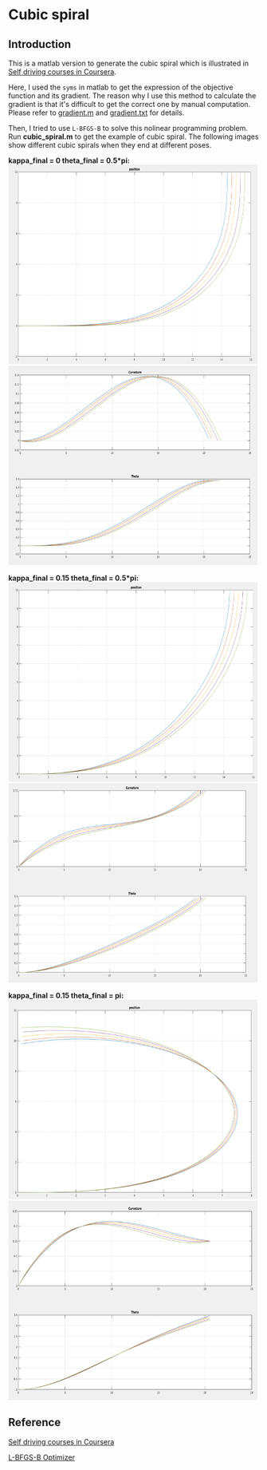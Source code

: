 # Cubic spiral
## Introduction
This is a matlab version to generate the cubic spiral which is illustrated in [Self driving courses in Coursera](https://github.com/qiaoxu123/Self-Driving-Cars/blob/master/Part4-Motion_Planning_for_Self-Driving_Cars/Module7-Putting_it_all_together-Smooth_Local_Planning/Module7-Putting_it_all_together-Smooth_Local_Planning.md).  
  
Here, I used the `syms` in matlab to get the expression of the objective function and its gradient. The reason why I use this method to calculate the gradient is that it's difficult to get the correct one by manual computation. Please refer to [gradient.m](https://github.com/xilinnancheng/cubic_spiral/blob/master/gradient.m) and [gradient.txt](https://github.com/xilinnancheng/cubic_spiral/blob/master/gradient.txt) for details.  
  
Then, I tried to use `L-BFGS-B` to solve this nolinear programming problem. Run __cubic_spiral.m__ to get the example of cubic spiral. The following images show different cubic spirals when they end at different poses.  
  
__kappa_final = 0 theta_final = 0.5*pi:__  
<img src=https://github.com/xilinnancheng/cubic_spiral/blob/master/cubic_spiral_example/spiral%20position:k_f%20%3D%200.0%2Ctheta%20%3D%200.5pi.png width="500" height="400"/><br/>
<img src=https://github.com/xilinnancheng/cubic_spiral/blob/master/cubic_spiral_example/spiral%20curvature:k_f%20%3D%200.0%2Ctheta%20%3D%200.5pi.png width="500" height="400"/><br/> 
  
__kappa_final = 0.15 theta_final = 0.5*pi:__  
<img src=https://github.com/xilinnancheng/cubic_spiral/blob/master/cubic_spiral_example/spiral%20position:k_f%20%3D%200.15%2Ctheta%20%3D%200.5pi.png width="500" height="400"/><br/>
<img src=https://github.com/xilinnancheng/cubic_spiral/blob/master/cubic_spiral_example/spiral%20curvature:k_f%20%3D%200.15%2Ctheta%20%3D%200.5%20pi.png width="500" height="400"/><br/> 
  
__kappa_final = 0.15 theta_final = pi:__  
<img src=https://github.com/xilinnancheng/cubic_spiral/blob/master/cubic_spiral_example/spiral%20position:k_f%20%3D%200.15%2Ctheta%20%3D%20pi.png  width="500" height="400"/><br/>
<img src=https://github.com/xilinnancheng/cubic_spiral/blob/master/cubic_spiral_example/spiral%20curvature:k_f%20%3D%200.15%2Ctheta%20%3D%20pi.png width="500" height="400"/><br/> 

## Reference
[Self driving courses in Coursera](https://github.com/qiaoxu123/Self-Driving-Cars/blob/master/Part4-Motion_Planning_for_Self-Driving_Cars/Module7-Putting_it_all_together-Smooth_Local_Planning/Module7-Putting_it_all_together-Smooth_Local_Planning.md)

[L-BFGS-B Optimizer](https://github.com/stephenbeckr/L-BFGS-B-C)
